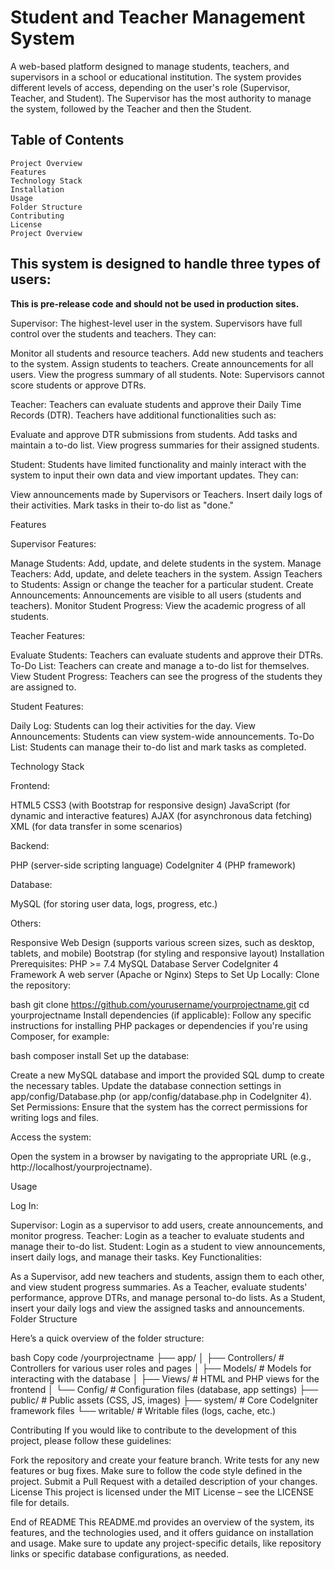 # Student and Teacher Management System

A web-based platform designed to manage students, teachers, and supervisors in a school or educational institution. The system provides different levels of access, depending on the user's role (Supervisor, Teacher, and Student). The Supervisor has the most authority to manage the system, followed by the Teacher and then the Student.

## Table of Contents

    Project Overview
    Features
    Technology Stack
    Installation
    Usage
    Folder Structure
    Contributing
    License
    Project Overview
    
## This system is designed to handle three types of users:
**This is pre-release code and should not be used in production sites.**

Supervisor:
The highest-level user in the system. Supervisors have full control over the students and teachers. They can:

  Monitor all students and resource teachers.
  Add new students and teachers to the system.
  Assign students to teachers.
  Create announcements for all users.
  View the progress summary of all students.
  Note: Supervisors cannot score students or approve DTRs.

Teacher:
Teachers can evaluate students and approve their Daily Time Records (DTR). Teachers have additional functionalities such as:

  Evaluate and approve DTR submissions from students.
  Add tasks and maintain a to-do list.
  View progress summaries for their assigned students.

Student:
Students have limited functionality and mainly interact with the system to input their own data and view important updates. They can:

  View announcements made by Supervisors or Teachers.
  Insert daily logs of their activities.
  Mark tasks in their to-do list as "done."

Features

Supervisor Features:

  Manage Students: Add, update, and delete students in the system.
  Manage Teachers: Add, update, and delete teachers in the system.
  Assign Teachers to Students: Assign or change the teacher for a particular student.
  Create Announcements: Announcements are visible to all users (students and teachers).
  Monitor Student Progress: View the academic progress of all students.

Teacher Features:

  Evaluate Students: Teachers can evaluate students and approve their DTRs.
  To-Do List: Teachers can create and manage a to-do list for themselves.
  View Student Progress: Teachers can see the progress of the students they are assigned to.

Student Features:

  Daily Log: Students can log their activities for the day.
  View Announcements: Students can view system-wide announcements.
  To-Do List: Students can manage their to-do list and mark tasks as completed.

Technology Stack

Frontend:

  HTML5
  CSS3 (with Bootstrap for responsive design)
  JavaScript (for dynamic and interactive features)
  AJAX (for asynchronous data fetching)
  XML (for data transfer in some scenarios)

Backend:

  PHP (server-side scripting language)
  CodeIgniter 4 (PHP framework)
  
Database:

  MySQL (for storing user data, logs, progress, etc.)

Others:

  Responsive Web Design (supports various screen sizes, such as desktop, tablets, and mobile)
  Bootstrap (for styling and responsive layout)
  Installation
  Prerequisites:
  PHP >= 7.4
  MySQL Database Server
  CodeIgniter 4 Framework
  A web server (Apache or Nginx)
  Steps to Set Up Locally:
  Clone the repository:


bash
git clone https://github.com/yourusername/yourprojectname.git
cd yourprojectname
Install dependencies (if applicable): Follow any specific instructions for installing PHP packages or dependencies if you're using Composer, for example:

bash
composer install
Set up the database:

Create a new MySQL database and import the provided SQL dump to create the necessary tables.
Update the database connection settings in app/config/Database.php (or app/config/database.php in CodeIgniter 4).
Set Permissions: Ensure that the system has the correct permissions for writing logs and files.

Access the system:

Open the system in a browser by navigating to the appropriate URL (e.g., http://localhost/yourprojectname).

Usage

Log In:

Supervisor: Login as a supervisor to add users, create announcements, and monitor progress.
Teacher: Login as a teacher to evaluate students and manage their to-do list.
Student: Login as a student to view announcements, insert daily logs, and manage their tasks.
Key Functionalities:

As a Supervisor, add new teachers and students, assign them to each other, and view student progress summaries.
As a Teacher, evaluate students' performance, approve DTRs, and manage personal to-do lists.
As a Student, insert your daily logs and view the assigned tasks and announcements.
Folder Structure

Here’s a quick overview of the folder structure:

bash
Copy code
/yourprojectname
├── app/
│   ├── Controllers/       # Controllers for various user roles and pages
│   ├── Models/            # Models for interacting with the database
│   ├── Views/             # HTML and PHP views for the frontend
│   └── Config/            # Configuration files (database, app settings)
├── public/                # Public assets (CSS, JS, images)
├── system/                # Core CodeIgniter framework files
└── writable/              # Writable files (logs, cache, etc.)

Contributing
If you would like to contribute to the development of this project, please follow these guidelines:

  Fork the repository and create your feature branch.
  Write tests for any new features or bug fixes.
  Make sure to follow the code style defined in the project.
  Submit a Pull Request with a detailed description of your changes.
  License
  This project is licensed under the MIT License – see the LICENSE file for details.

End of README
This README.md provides an overview of the system, its features, and the technologies used, and it offers guidance on installation and usage. Make sure to update any project-specific details, like repository links or specific database configurations, as needed.
